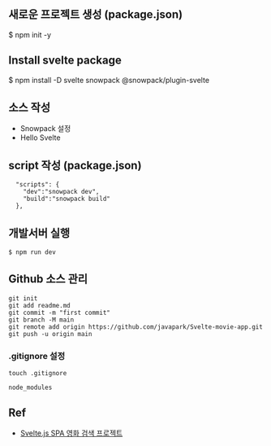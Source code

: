 ## 새로운 프로젝트 생성 (package.json)
$ npm init -y

## Install svelte package 
$ npm install -D svelte snowpack @snowpack/plugin-svelte

## 소스 작성
- Snowpack 설정
- Hello Svelte 

## script 작성 (package.json)
```
  "scripts": {
    "dev":"snowpack dev",
    "build":"snowpack build"
  },
```

## 개발서버 실행
```
$ npm run dev
```

## Github 소스 관리
```
git init
git add readme.md
git commit -m "first commit"
git branch -M main
git remote add origin https://github.com/javapark/Svelte-movie-app.git
git push -u origin main
```

### .gitignore 설정
```
touch .gitignore

node_modules
```

## Ref
- [Svelte.js SPA 영화 검색 프로젝트](https://www.inflearn.com/course/%EC%8A%A4%EB%B2%A8%ED%8A%B8-%EC%8B%A4%EC%8A%B5-%ED%94%84%EB%A1%9C%EC%A0%9D%ED%8A%B8/)